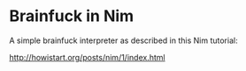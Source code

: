 # Brainfuck in Nim

A simple brainfuck interpreter as described in this Nim tutorial:

http://howistart.org/posts/nim/1/index.html

